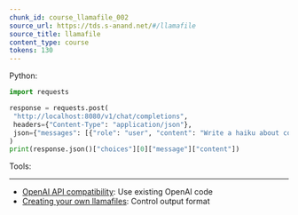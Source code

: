 ```yaml
---
chunk_id: course_llamafile_002
source_url: https://tds.s-anand.net/#/llamafile
source_title: llamafile
content_type: course
tokens: 130
---
```


 Python:

```python
import requests

response = requests.post(
 "http://localhost:8080/v1/chat/completions",
 headers={"Content-Type": "application/json"},
 json={"messages": [{"role": "user", "content": "Write a haiku about coding"}]}
)
print(response.json()["choices"][0]["message"]["content"])
```

Tools:

---

- [OpenAI API compatibility](https://platform.openai.com/docs/api-reference/chat): Use existing OpenAI code
- [Creating your own llamafiles](https://github.com/Mozilla-Ocho/llamafile#creating-llamafiles): Control output format
